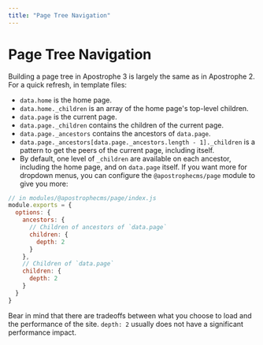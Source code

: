 ```yaml
---
title: "Page Tree Navigation"
---
```


# Page Tree Navigation

Building a page tree in Apostrophe 3 is largely the same as in Apostrophe 2. For a quick refresh, in template files:

- `data.home` is the home page.
- `data.home._children` is an array of the home page's top-level children.
- `data.page` is the current page.
- `data.page._children` contains the children of the current page.
- `data.page._ancestors` contains the ancestors of `data.page`.
- `data.page._ancestors[data.page._ancestors.length - 1]._children` is a pattern to get the peers of the current page, including itself.
- By default, one level of `_children` are available on each ancestor, including the home page, and on `data.page` itself. If you want more for dropdown menus, you can configure the `@apostrophecms/page` module to give you more:

```js
// in modules/@apostrophecms/page/index.js
module.exports = {
  options: {
    ancestors: {
      // Children of ancestors of `data.page`
      children: {
        depth: 2
      }
    },
    // Children of `data.page`
    children: {
      depth: 2
    }
  }
}
```

Bear in mind that there are tradeoffs between what you choose to load and the performance of the site. `depth: 2` usually does not have a significant performance impact.
